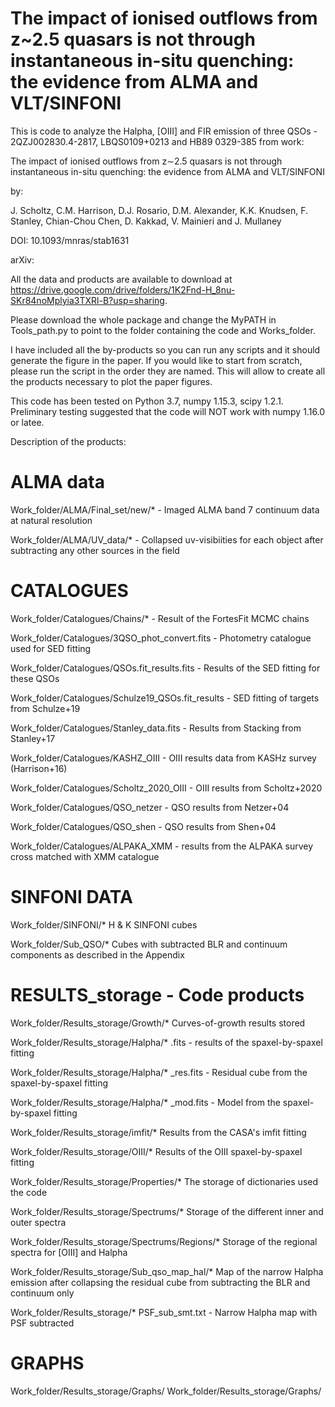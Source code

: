 # The impact of ionised outflows from z~2.5 quasars is not through instantaneous in-situ quenching: the evidence from ALMA and VLT/SINFONI
This is code to analyze the Halpha, [OIII] and FIR emission of three QSOs - 2QZJ002830.4-2817, LBQS0109+0213 and HB89 0329-385 from work:

The impact of ionised outflows from z$\sim$2.5 quasars is not through instantaneous in-situ quenching: the evidence from ALMA and VLT/SINFONI

by:

J. Scholtz,  C.M. Harrison, D.J. Rosario, D.M. Alexander, K.K. Knudsen, F. Stanley, Chian-Chou Chen, D. Kakkad, V. Mainieri and J. Mullaney

DOI: 10.1093/mnras/stab1631

arXiv: 

All the data and products are available to download at https://drive.google.com/drive/folders/1K2Fnd-H_8nu-SKr84noMplyia3TXRl-B?usp=sharing. 

Please download the whole package and change the MyPATH in Tools_path.py to point to the folder containing the code and Works_folder. 

I have included all the by-products so you can run any scripts and it should generate the figure in the paper. If you would like to start from scratch, please run the script in the order they are named. This will allow to create all the products necessary to plot the paper figures. 

This code has been tested on Python 3.7, numpy 1.15.3, scipy 1.2.1. Preliminary testing suggested that the code will NOT work with numpy 1.16.0 or latee.


Description of the products:

# ALMA data

Work_folder/ALMA/Final_set/new/* - Imaged ALMA band 7 continuum data at natural resolution

Work_folder/ALMA/UV_data/* - Collapsed uv-visibiities for each object after subtracting any other sources in the field


# CATALOGUES 

Work_folder/Catalogues/Chains/* - Result of the FortesFit MCMC chains

Work_folder/Catalogues/3QSO_phot_convert.fits - Photometry catalogue used for SED fitting

Work_folder/Catalogues/QSOs.fit_results.fits - Results of the SED fitting for these QSOs

Work_folder/Catalogues/Schulze19_QSOs.fit_results - SED fitting of targets from Schulze+19

Work_folder/Catalogues/Stanley_data.fits - Results from Stacking from Stanley+17

Work_folder/Catalogues/KASHZ_OIII - OIII results data from KASHz survey (Harrison+16)

Work_folder/Catalogues/Scholtz_2020_OIII - OIII results from Scholtz+2020

Work_folder/Catalogues/QSO_netzer - QSO results from Netzer+04

Work_folder/Catalogues/QSO_shen - QSO results from Shen+04

Work_folder/Catalogues/ALPAKA_XMM - results from the ALPAKA survey cross matched with XMM catalogue

# SINFONI DATA
Work_folder/SINFONI/* H & K SINFONI cubes

Work_folder/Sub_QSO/* Cubes with subtracted BLR and continuum components as described in the Appendix 

# RESULTS_storage - Code products

Work_folder/Results_storage/Growth/* Curves-of-growth results stored

Work_folder/Results_storage/Halpha/* .fits - results of the spaxel-by-spaxel fitting 

Work_folder/Results_storage/Halpha/* _res.fits - Residual cube from the spaxel-by-spaxel fitting 

Work_folder/Results_storage/Halpha/* _mod.fits - Model from the spaxel-by-spaxel fitting 

Work_folder/Results_storage/imfit/* Results from the CASA's imfit fitting

Work_folder/Results_storage/OIII/* Results of the OIII spaxel-by-spaxel fitting

Work_folder/Results_storage/Properties/* The storage of dictionaries used the code

Work_folder/Results_storage/Spectrums/* Storage of the different inner and outer spectra

Work_folder/Results_storage/Spectrums/Regions/* Storage of the regional spectra for [OIII] and Halpha

Work_folder/Results_storage/Sub_qso_map_hal/* Map of the narrow Halpha emission after collapsing the residual cube from subtracting the BLR and continuum only

Work_folder/Results_storage/* PSF_sub_smt.txt - Narrow Halpha map with PSF subtracted

# GRAPHS

Work_folder/Results_storage/Graphs/
Work_folder/Results_storage/Graphs/








